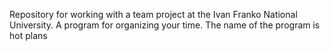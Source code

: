 Repository for working with a team project at the Ivan Franko National University.
A program for organizing your time. The name of the program is hot plans

